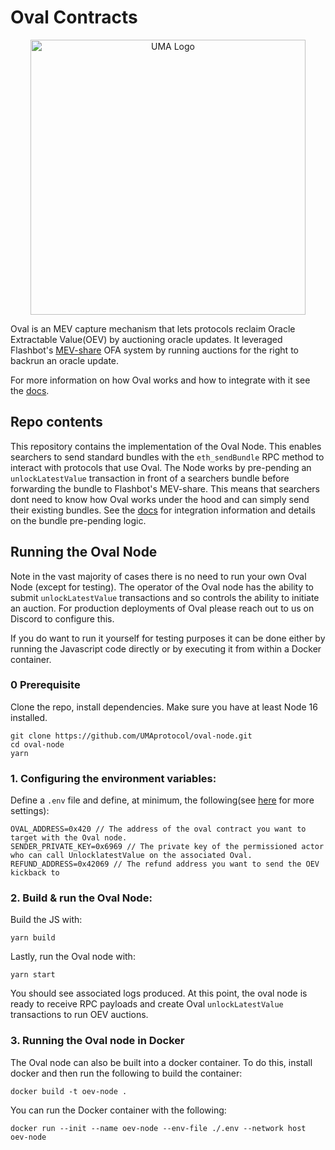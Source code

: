 # Oval Contracts

<p align="center">
  <img alt="UMA Logo" src="https://i.imgur.com/fSkkK5M.png" width="440">
</p>

Oval is an MEV capture mechanism that lets protocols reclaim Oracle Extractable Value(OEV) by auctioning oracle updates. It leveraged Flashbot's [MEV-share](https://docs.flashbots.net/flashbots-protect/mev-share) OFA system by running auctions for the right to backrun an oracle update.

For more information on how Oval works and how to integrate with it see the [docs](https://docs.oval.xyz/).

## Repo contents

This repository contains the implementation of the Oval Node. This enables searchers to send standard bundles with the `eth_sendBundle` RPC method to interact with protocols that use Oval. The Node works by pre-pending an `unlockLatestValue` transaction in front of a searchers bundle before forwarding the bundle to Flashbot's MEV-share. This means that searchers dont need to know how Oval works under the hood and can simply send their existing bundles. See the [docs](https://docs.oval.xyz/for-searchers/getting-started) for integration information and details on the bundle pre-pending logic.

## Running the Oval Node

Note in the vast majority of cases there is no need to run your own Oval Node (except for testing). The operator of the Oval node has the ability to submit `unlockLatestValue` transactions and so controls the ability to initiate an auction. For production deployments of Oval please reach out to us on Discord to configure this.

If you do want to run it yourself for testing purposes it can be done either by running the Javascript code directly or by executing it from within a Docker container.

### 0 Prerequisite

Clone the repo, install dependencies. Make sure you have at least Node 16 installed.

```
git clone https://github.com/UMAprotocol/oval-node.git
cd oval-node
yarn
```

### 1. Configuring the environment variables:

Define a `.env` file and define, at minimum, the following(see [here](./src/lib/env.ts) for more settings):

```
OVAL_ADDRESS=0x420 // The address of the oval contract you want to target with the Oval node.
SENDER_PRIVATE_KEY=0x6969 // The private key of the permissioned actor who can call UnlocklatestValue on the associated Oval.
REFUND_ADDRESS=0x42069 // The refund address you want to send the OEV kickback to
```

### 2. Build & run the Oval Node:

Build the JS with:

```
yarn build
```

Lastly, run the Oval node with:

```
yarn start
```

You should see associated logs produced. At this point, the oval node is ready to receive RPC payloads and create Oval `unlockLatestValue` transactions to run OEV auctions.

### 3. Running the Oval node in Docker

The Oval node can also be built into a docker container. To do this, install docker and then run the following to build the container:

```
docker build -t oev-node .
```

You can run the Docker container with the following:

```
docker run --init --name oev-node --env-file ./.env --network host oev-node
```
